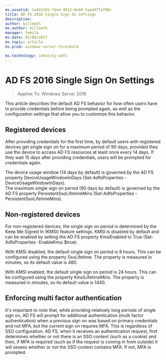 ```yaml
---
ms.assetid: 1a443181-7ded-4912-8e40-5aa447faf00c
title: AD FS 2016 Single Sign On Settings
description:
author: billmath
ms.author: billmath
manager: femila
ms.date: 02/09/2017
ms.topic: article
ms.prod: windows-server-threshold

ms.technology: identity-adfs
---
```

# AD FS 2016 Single Sign On Settings

>Applies To: Windows Server 2016

This article describes the default AD FS behavior for how often users have to provide credentials before being prompted again, as well as the configuration settings that allow you to customize this behavior.  
  
## Registered devices  
After providing credentials for the first time, by default users with registered devices get single sign on for a maximum period of 90 days, provided they use the device to access AD FS resources at least once every 14 days.  If they wait 15 days after providing credentials, users will be prompted for credentials again.    
  
The device usage window (14 days by default) is governed by the AD FS property DeviceUsageWindowInDays (Set-AdfsProperties -DeviceUsageWindowInDays).    
The maximum single sign on period (90 days by default) is governed by the AD FS property PersistentSsoLifetimeMins (Set-AdfsProperties -PersistentSsoLifetimeMins).    
## Non-registered devices  
For non-registered devices, the single sign on period is determined by the Keep Me Signed In (KMSI) feature settings.  KMSI is disabled by default and can be enabled by setting the AD FS property KmsiEnabled to True (Set-AdfsProperties -EnableKmsi $true).   
  
With KMSI disabled, the default single sign on period is 8 hours.  This can be configured using the property SsoLifetime.  The property is measured in minutes, so its default value is 480.  
  
With KMSI enabled, the default single sign on period is 24 hours.  This can be configured using the property KmsiLifetimeMins.  The property is measured in minutes, so its default value is 1440.
  
## Enforcing multi factor authentication  
It's important to note that, while providing relatively long periods of single sign on, AD FS will prompt for additional authentication (multi factor authentication) when a previous sign on was based on primary credentials and not MFA, but the current sign on requires MFA.  This is regardless of SSO configuration. AD FS, when it receives an authentication request, first determines whether or not there is an SSO context (such as a cookie) and then, if MFA is required (such as if the request is coming in from outside) it will assess whether or not the SSO context contains MFA.  If not, MFA is prompted.  

  
  
  
    


